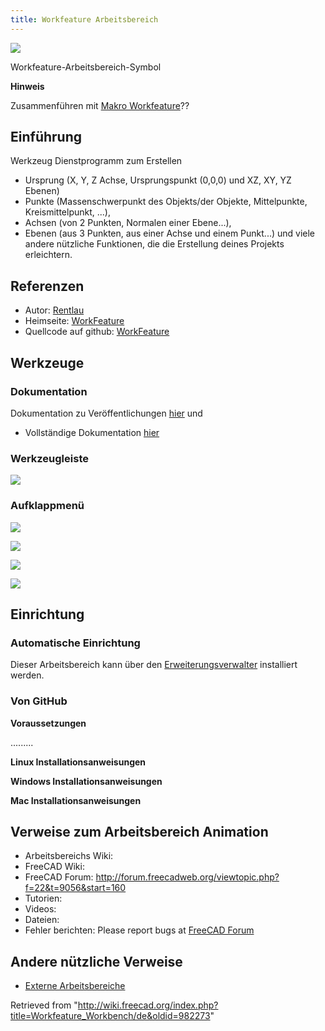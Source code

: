```yaml
---
title: Workfeature Arbeitsbereich
---
```

![](/images/WF_wf.png)

Workfeature-Arbeitsbereich-Symbol

**Hinweis**

Zusammenführen mit [Makro Workfeature](/Macro_WorkFeatures/de "Macro WorkFeatures/de")??

## Einführung

Werkzeug Dienstprogramm zum Erstellen

* Ursprung (X, Y, Z Achse, Ursprungspunkt (0,0,0) und XZ, XY, YZ Ebenen)
* Punkte (Massenschwerpunkt des Objekts/der Objekte, Mittelpunkte, Kreismittelpunkt, ...),
* Achsen (von 2 Punkten, Normalen einer Ebene...),
* Ebenen (aus 3 Punkten, aus einer Achse und einem Punkt...) und viele andere nützliche Funktionen, die die Erstellung deines Projekts erleichtern.

## Referenzen

* Autor: [Rentlau](https://github.com/Rentlau)
* Heimseite: [WorkFeature](https://github.com/Rentlau/WorkFeature)
* Quellcode auf github: [WorkFeature](https://github.com/Rentlau/WorkFeature)

## Werkzeuge

### Dokumentation

Dokumentation zu Veröffentlichungen [hier](https://github.com/Rentlau/WorkFeature/blob/master/WorkFeature/Doc/WF_releasesDocumentation.pdf) und

* Vollständige Dokumentation [hier](https://github.com/Rentlau/WorkFeature/blob/master/WorkFeature/Doc/WF_documentation.pdf)

### Werkzeugleiste

![](/images/WorkFeature-menu-orizz.png)

### Aufklappmenü

![](/images/WorkFeature-dropdown_01.png)

![](/images/WorkFeature-dropdown_02.png)

![](/images/WorkFeature-dropdown_03.png)

![](/images/WorkFeature-dropdown_04.png)

## Einrichtung

### Automatische Einrichtung

Dieser Arbeitsbereich kann über den [Erweiterungsverwalter](/Std_AddonMgr/de "Std AddonMgr/de") installiert werden.

### Von GitHub

**Voraussetzungen**

.........

**Linux Installationsanweisungen**

**Windows Installationsanweisungen**

**Mac Installationsanweisungen**

## Verweise zum Arbeitsbereich Animation

* Arbeitsbereichs Wiki:
* FreeCAD Wiki:
* FreeCAD Forum: <http://forum.freecadweb.org/viewtopic.php?f=22&t=9056&start=160>
* Tutorien:
* Videos:
* Dateien:
* Fehler berichten: Please report bugs at [FreeCAD Forum](http://forum.freecadweb.org/index.php)

## Andere nützliche Verweise

* [Externe Arbeitsbereiche](/External_workbenches/de "External workbenches/de")

Retrieved from "<http://wiki.freecad.org/index.php?title=Workfeature_Workbench/de&oldid=982273>"